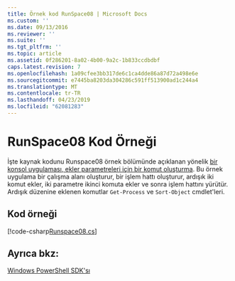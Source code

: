 ```yaml
---
title: Örnek kod RunSpace08 | Microsoft Docs
ms.custom: ''
ms.date: 09/13/2016
ms.reviewer: ''
ms.suite: ''
ms.tgt_pltfrm: ''
ms.topic: article
ms.assetid: 0f286201-8a02-4b00-9a2c-1b833ccdbdbf
caps.latest.revision: 7
ms.openlocfilehash: 1a09cfee3bb317de6c1ca4dde86a87d72a498e6e
ms.sourcegitcommit: e7445ba8203da304286c591ff513900ad1c244a4
ms.translationtype: MT
ms.contentlocale: tr-TR
ms.lasthandoff: 04/23/2019
ms.locfileid: "62081283"
---
```

# <a name="runspace08-code-sample"></a>RunSpace08 Kod Örneği

İşte kaynak kodunu Runspace08 örnek bölümünde açıklanan yönelik [bir konsol uygulaması, ekler parametreleri için bir komut oluşturma](http://msdn.microsoft.com/en-us/848b2b46-60f1-4a86-b448-cfc7c0cccfba). Bu örnek uygulama bir çalışma alanı oluşturur, bir işlem hattı oluşturur, ardışık iki komut ekler, iki parametre ikinci komuta ekler ve sonra işlem hattını yürütür. Ardışık düzenine eklenen komutlar `Get-Process` ve `Sort-Object` cmdlet'leri.

## <a name="code-sample"></a>Kod örneği

[!code-csharp[Runspace08.cs](../../powershell-sdk-samples/SDK-2.0/csharp/Runspace08/Runspace08.cs#L11-L86 "Runspace08.cs")]

## <a name="see-also"></a>Ayrıca bkz:

[Windows PowerShell SDK'sı](../windows-powershell-reference.md)